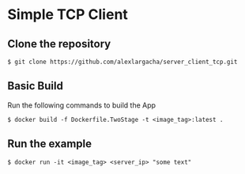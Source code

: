# Simple TCP Client

## Clone the repository

```
$ git clone https://github.com/alexlargacha/server_client_tcp.git
```

## Basic Build

Run the following commands to build the App
```
$ docker build -f Dockerfile.TwoStage -t <image_tag>:latest .
```

## Run the example

```
$ docker run -it <image_tag> <server_ip> "some text"
```
